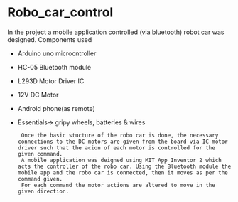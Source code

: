 # Robo_car_control

   In the project a mobile application controlled (via bluetooth) robot car was designed.
Components used
- Arduino uno microcntroller
- HC-05 Bluetooth module
- L293D Motor Driver IC
- 12V DC Motor
- Android phone(as remote)
- Essentials-> gripy wheels, batteries & wires

       Once the basic stucture of the robo car is done, the necessary connections to the DC motors are given from the board via IC motor driver such that the acion of each motor is controlled for the given command. 
       A mobile application was deigned using MIT App Inventor 2 which acts the controller of the robo car. Using the Bluetooth module the mobile app and the robo car is connected, then it moves as per the command given. 
       For each command the motor actions are altered to move in the given direction.  
